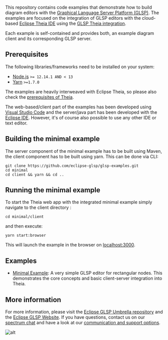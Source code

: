 This repository contains code examples that demonstrate how to build diagram editors with the [Graphical Language Server Platform (GLSP)](https://github.com/eclipse-glsp/glsp). The examples are focused on the integration of GLSP editors with the cloud-based [Eclipse Theia IDE](https://github.com/theia-ide/theia) using the [GLSP Theia integration](https://github.com/eclipse-glsp/glsp-theia-integration).

Each example is self-contained and provides both, an example diagram client and its corresponding GLSP server. 

## Prerequisites
The following libraries/frameworks need to be installed on your system:
- [Node.js](https://nodejs.org/en/) `>= 12.14.1 AND < 13`
- [Yarn](https://classic.yarnpkg.com/en/docs/install#debian-stable) `>=1.7.0`

 The examples are heavily interweaved with Eclipse Theia, so please also check the [prerequisites of Theia](https://github.com/eclipse-theia/theia/blob/master/doc/Developing.md#prerequisites).

The web-based/client part of the examples has been developed using [Visual Studio Code](https://code.visualstudio.com/) and the server/java part has been developed with the [Eclipse IDE](https://www.eclipse.org/ide/). However, it's of course also possible to use any other IDE or text editor.

## Building the minimal example
The server component of the minimal example has to be built using Maven, the client component has to be built using yarn. This can be done via CLI:

    git clone https://github.com/eclipse-glsp/glsp-examples.git
    cd minimal
    cd client && yarn && cd ..
   

## Running the minimal example
To start the Theia web app with the integrated minimal example simply navigate to
the client directory :

    cd minimal/client 

and then execute:

    yarn start:browser

This will launch the example in the browser on [localhost:3000](http://localhost:3000).<br>


## Examples
- [Minimal Example](https://github.com/eclipse-glsp/glsp-examples/tree/master/minimal): A very simple GLSP editor for rectangular nodes. This demonstrates the core concepts and basic client-server integration into Theia.


## More information
For more information, please visit the [Eclipse GLSP Umbrella repository](https://github.com/eclipse-glsp/glsp) and the [Eclipse GLSP Website](https://www.eclipse.org/glsp/). If you have questions, contact us on our [spectrum chat](https://spectrum.chat/glsp/) and have a look at our [communication and support options](https://www.eclipse.org/glsp/contact/).

![alt](https://www.eclipse.org/glsp/images/diagramanimated.gif)
